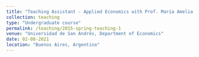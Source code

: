 ```yaml
---
title: "Teaching Assistant - Applied Economics with Prof. María Amelia Gibbons"
collection: teaching
type: "Undergraduate course"
permalink: /teaching/2015-spring-teaching-1
venue: "Universidad de San Andrés, Department of Economics"
date: 02-08-2021
location: "Buenos Aires, Argentina"
---
```

